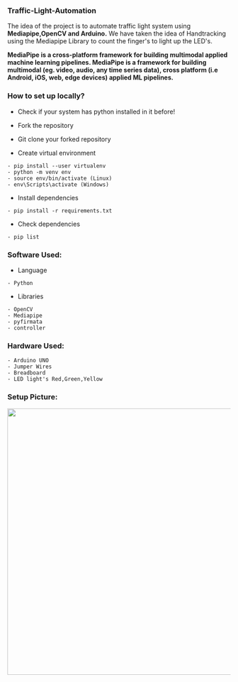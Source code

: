 ###  Traffic-Light-Automation

The idea of the project is to automate traffic light system using **Mediapipe,OpenCV and Arduino.** We have taken the idea of Handtracking using the Mediapipe Library to count the finger's to light up the LED's. 


**MediaPipe is a cross-platform framework for building multimodal applied machine learning pipelines. MediaPipe is a framework for building multimodal (eg. video, audio, any time series data), cross platform (i.e Android, iOS, web, edge devices) applied ML pipelines.**

### How to set up locally?

- Check if your system has python installed in it before!

- Fork the repository

- Git clone your forked repository

- Create virtual environment
```
- pip install --user virtualenv
- python -m venv env
- source env/bin/activate (Linux)
- env\Scripts\activate (Windows)
```

- Install dependencies
```
- pip install -r requirements.txt
```  

- Check dependencies
```
- pip list
```  

### Software Used:

- Language
```
- Python
```
- Libraries
```
- OpenCV
- Mediapipe
- pyfirmata
- controller
```

### Hardware Used:

```
- Arduino UNO
- Jumper Wires
- Breadboard
- LED light's Red,Green,Yellow

```

### Setup Picture:

<img src="images\setup.jpg"  width="900" height="600">


